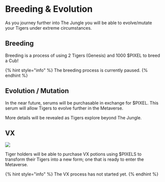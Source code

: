 # Breeding & Evolution

As you journey further into The Jungle you will be able to evolve/mutate your Tigers under extreme circumstances.&#x20;

## Breeding

Breeding is a process of using 2 Tigers (Genesis) and 1000 $PIXEL to breed a Cub!

{% hint style="info" %}
The breeding process is currently paused.
{% endhint %}

## Evolution / Mutation

In the near future, serums will be purchasable in exchange for $PIXEL. This serum will allow Tigers to evolve further in the Metaverse.&#x20;

More details will be revealed as Tigers explore beyond The Jungle.

## VX

![](../../.gitbook/assets/Banner\_Voxedit.webp)

Tiger holders will be able to purchase VX potions using $PIXELS to transform their Tigers into a new form; one that is ready to enter the Metaverse.

{% hint style="info" %}
The VX process has not started yet.
{% endhint %}

